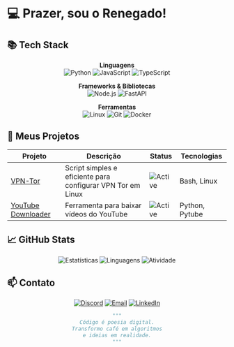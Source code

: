 # 💻 Prazer, sou o Renegado! 

## 📚 Tech Stack

<div align="center">
  
**Linguagens**  
![Python](https://img.shields.io/badge/Python-3776AB?style=for-the-badge&logo=python&logoColor=white)
![JavaScript](https://img.shields.io/badge/JavaScript-F7DF1E?style=for-the-badge&logo=javascript&logoColor=black)
![TypeScript](https://img.shields.io/badge/TypeScript-3178C6?style=for-the-badge&logo=typescript&logoColor=white)

**Frameworks & Bibliotecas**  
![Node.js](https://img.shields.io/badge/Node.js-339933?style=for-the-badge&logo=nodedotjs&logoColor=white)
![FastAPI](https://img.shields.io/badge/FastAPI-009688?style=for-the-badge&logo=fastapi&logoColor=white)

**Ferramentas**  
![Linux](https://img.shields.io/badge/Linux-FCC624?style=for-the-badge&logo=linux&logoColor=black)
![Git](https://img.shields.io/badge/Git-F05032?style=for-the-badge&logo=git&logoColor=white)
![Docker](https://img.shields.io/badge/Docker-2496ED?style=for-the-badge&logo=docker&logoColor=white)

</div>

## 🚀 Meus Projetos

<div align="center">

| Projeto | Descrição | Status | Tecnologias |
|---------|-----------|--------|-------------|
| [VPN-Tor](https://github.com/renegadothedev/vpn-tor) | Script simples e eficiente para configurar VPN Tor em Linux | ![Active](https://img.shields.io/badge/Active-0d1117?style=flat&logo=github) | Bash, Linux |
| [YouTube Downloader](https://github.com/renegadothedev/youtube-downloader) | Ferramenta para baixar vídeos do YouTube | ![Active](https://img.shields.io/badge/Active-0d1117?style=flat&logo=github) | Python, Pytube |

</div>

## 📈 GitHub Stats

<div align="center">

![Estatísticas](https://github-profile-summary-cards.vercel.app/api/cards/profile-details?username=renegadothedev&theme=github_dark)
![Linguagens](https://github-profile-summary-cards.vercel.app/api/cards/repos-per-language?username=renegadothedev&theme=github_dark)
![Atividade](https://github-profile-summary-cards.vercel.app/api/cards/most-commit-language?username=renegadothedev&theme=github_dark)

</div>

## 📫 Contato

<div align="center">

[![Discord](https://img.shields.io/badge/Chat_🔗-seementhis-5865F2?style=for-the-badge&logo=discord&logoColor=white)](https://discord.com/users/1022193393368535040)
[![Email](https://img.shields.io/badge/Email_📧-joaovitorbds752@gmail.com-D14836?style=for-the-badge&logo=gmail&logoColor=white)](mailto:joaovitorbds752@gmail.com)
[![LinkedIn](https://img.shields.io/badge/LinkedIn_🌐-renegade_dev-0A66C2?style=for-the-badge&logo=linkedin&logoColor=white)](https://linkedin.com/in/seu-perfil)

</div>

<div align="center">
  
```python
"""
Código é poesia digital.
Transformo café em algoritmos
e ideias em realidade.
"""
